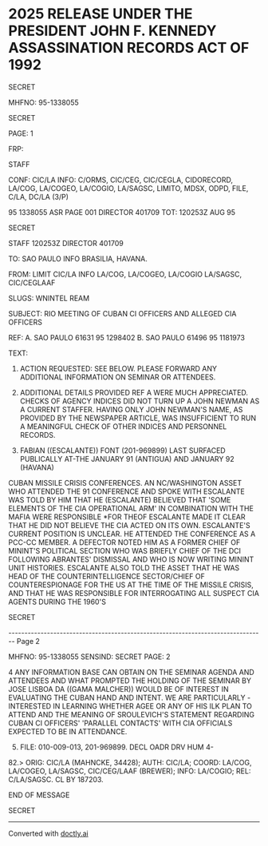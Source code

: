 # 2025 RELEASE UNDER THE PRESIDENT JOHN F. KENNEDY ASSASSINATION RECORDS ACT OF 1992

SECRET

MHFNO: 95-1338055

SECRET

PAGE: 1

FRP:

STAFF

CONF: CIC/LA INFO: C/ORMS, CIC/CEG, CIC/CEGLA, CIDORECORD, LA/COG,
LA/COGEO, LA/COGIO, LA/SAGSC, LIMITO, MDSX, ODPD, FILE, C/LA, DC/LA (3/P)

95 1338055 ASR PAGE 001 DIRECTOR 401709
TOT: 120253Z AUG 95

SECRET

STAFF 120253Z DIRECTOR 401709

TO: SAO PAULO INFO BRASILIA, HAVANA.

FROM: LIMIT CIC/LA INFO LA/COG, LA/COGEO, LA/COGIO LA/SAGSC,
CIC/CEGLAAF

SLUGS: WNINTEL REAM

SUBJECT: RIO MEETING OF CUBAN CI OFFICERS AND ALLEGED CIA
OFFICERS

REF: A. SAO PAULO 61631 95 1298402
B. SAO PAULO 61496 95 1181973

TEXT:

1. ACTION REQUESTED: SEE BELOW. PLEASE FORWARD ANY
   ADDITIONAL INFORMATION ON SEMINAR OR ATTENDEES.

2. ADDITIONAL DETAILS PROVIDED REF A WERE MUCH
   APPRECIATED. CHECKS OF AGENCY INDICES DID NOT TURN UP A JOHN
   NEWMAN AS A CURRENT STAFFER. HAVING ONLY JOHN NEWMAN'S NAME, AS
   PROVIDED BY THE NEWSPAPER ARTICLE, WAS INSUFFICIENT TO RUN A
   MEANINGFUL CHECK OF OTHER INDICES AND PERSONNEL RECORDS.

3. FABIAN ((ESCALANTE)) FONT (201-969899) LAST SURFACED
   PUBLICALLY AT-THE JANUARY 91 (ANTIGUA) AND JANUARY 92 (HAVANA)

CUBAN MISSILE CRISIS CONFERENCES. AN NC/WASHINGTON ASSET WHO
ATTENDED THE 91 CONFERENCE AND SPOKE WITH ESCALANTE WAS TOLD BY
HIM THAT HE (ESCALANTE) BELIEVED THAT 'SOME ELEMENTS OF THE CIA
OPERATIONAL ARM' IN COMBINATION WITH THE MAFIA WERE RESPONSIBLE
*FOR THE<ASSASSINATION>OF<PRESIDENT KENNEDY.> ESCALANTE MADE IT
CLEAR THAT HE DID NOT BELIEVE THE CIA ACTED ON ITS OWN.
ESCALANTE'S CURRENT POSITION IS UNCLEAR. HE ATTENDED THE
CONFERENCE AS A PCC-CC MEMBER. A DEFECTOR NOTED HIM AS A FORMER
CHIEF OF MININT'S POLITICAL SECTION WHO WAS BRIEFLY CHIEF OF THE
DCI FOLLOWING ABRANTES' DISMISSAL AND WHO IS NOW WRITING MININT
UNIT HISTORIES. ESCALANTE ALSO TOLD THE ASSET THAT HE WAS HEAD
OF THE COUNTERINTELLIGENCE SECTOR/CHIEF OF COUNTERESPIONAGE FOR
THE US AT THE TIME OF THE MISSILE CRISIS, AND THAT HE WAS
RESPONSIBLE FOR INTERROGATING ALL SUSPECT CIA AGENTS DURING THE
1960'S

SECRET


-------------------------------------------------------------------------------- Page 2

MHFNO: 95-1338055 SENSIND: SECRET PAGE: 2

4 ANY INFORMATION BASE CAN ΟΒΤΑΙΝ ON THE SEMINAR AGENDA AND ATTENDEES AND WHAT PROMPTED THE HOLDING OF THE SEMINAR BY JOSE LISBOA DA ((GAMA MALCHER)) WOULD BE OF INTEREST IN EVALUATING THE CUBAN HAND AND INTENT. WE ARE PARTICULARLY -INTERESTED IN LEARNING WHETHER AGEE OR ANY OF HIS ILK PLAN TO ATTEND AND THE MEANING OF SROULEVICH'S STATEMENT REGARDING CUBAN CI OFFICERS' 'PARALLEL CONTACTS' WITH CIA OFFICIALS EXPECTED TO BE IN ATTENDANCE.

5. FILE: 010-009-013, 201-969899. DECL OADR DRV HUM 4-

82.>
ORIG: CIC/LA (MAHNCKE, 34428); AUTH: CIC/LA; COORD: LA/COG, LA/COGEO, LA/SAGSC, CIC/CEG/LAAF (BREWER); INFO: LA/COGIO; REL: C/LA/SAGSC. CL BY 187203.

END OF MESSAGE

SECRET


---
Converted with [doctly.ai](https://doctly.ai)